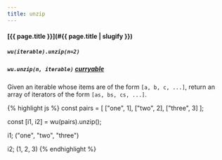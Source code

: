 ```yaml
---
title: unzip
---
```

#### [{{ page.title }}](#{{ page.title | slugify }})

##### `wu(iterable).unzip(n=2)`

##### `wu.unzip(n, iterable)` *[curryable](#curryable)*

Given an iterable whose items are of the form `[a, b, c, ...]`, return an array
of iterators of the form `[as, bs, cs, ...]`.

{% highlight js %}
const pairs = [
  ["one", 1],
  ["two", 2],
  ["three", 3]
];

const [i1, i2] = wu(pairs).unzip();

i1;
("one", "two", "three")

i2;
(1, 2, 3)
{% endhighlight %}
